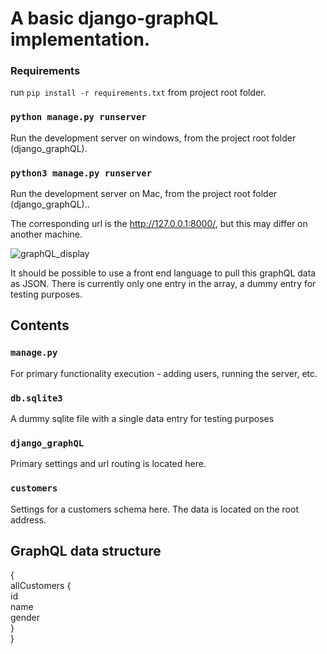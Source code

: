 # A basic django-graphQL implementation.

### Requirements
run `pip install -r requirements.txt` from project root folder.

### `python manage.py runserver` 
Run the development server on windows, from the project root folder (django_graphQL).

### `python3 manage.py runserver`
Run the development server on Mac, from the project root folder (django_graphQL)..

The corresponding url is the http://127.0.0.1:8000/, but this may differ on another machine. 

![graphQL_display](https://user-images.githubusercontent.com/71881578/122923945-1f91cc00-d35d-11eb-87c9-f255b29205c0.PNG)

It should be possible to use a front end language to pull this graphQL data as JSON. There is currently
only one entry in the array, a dummy entry for testing purposes. 

## Contents
### `manage.py`
For primary functionality execution - adding users, running the server, etc.

### `db.sqlite3`
A dummy sqlite file with a single data entry for testing purposes

### `django_graphQL`
Primary settings and url routing is located here.

### `customers`
Settings for a customers schema here. The data is located on the root address. 

## GraphQL data structure
{  
  allCustomers {  
    id  
    name  
    gender  
  }  
}  
  
